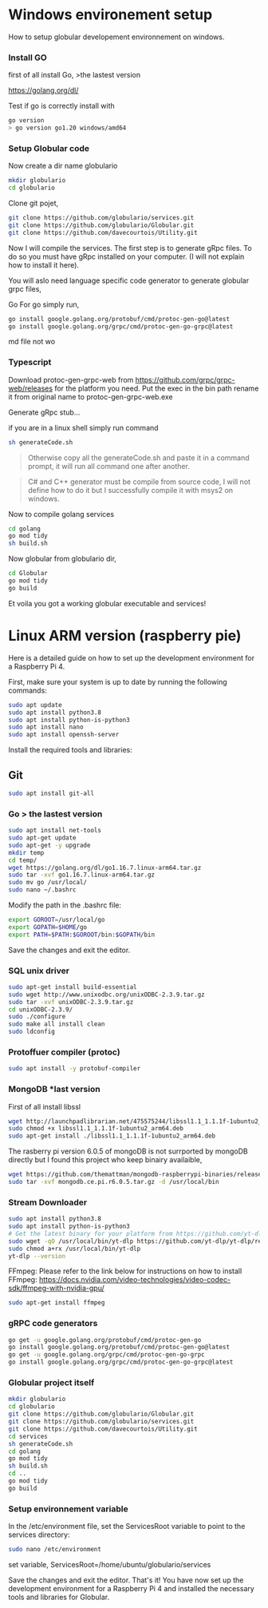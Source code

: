 

# Windows environement setup

How to setup globular developement environnement on windows.

### Install GO
first of all install Go, >the lastest version

https://golang.org/dl/

Test if go is correctly install with 
```bash
go version
> go version go1.20 windows/amd64
```
### Setup Globular code
Now create a dir name globulario
```bash
mkdir globulario
cd globulario
```

Clone git pojet,
```bash
git clone https://github.com/globulario/services.git
git clone https://github.com/globulario/Globular.git
git clone https://github.com/davecourtois/Utility.git
```

Now I will compile the services. The first step is to generate gRpc files.
To do so you must have gRpc installed on your computer. (I will not explain how to install it here).

You will aslo need language specific code generator to generate globular grpc files,

Go
For go simply run,
```bash
go install google.golang.org/protobuf/cmd/protoc-gen-go@latest
go install google.golang.org/grpc/cmd/protoc-gen-go-grpc@latest
```
md file not wo
### Typescript

Download protoc-gen-grpc-web from https://github.com/grpc/grpc-web/releases
for the platform you need. Put the exec in the bin path rename it from original name to protoc-gen-grpc-web.exe

Generate gRpc stub...

if you are in a linux shell simply run command 
```bash
sh generateCode.sh
```

> Otherwise copy all the generateCode.sh and paste it in a command prompt, it will run all command one after another.

> C# and C++ generator must be compile from source code, I will not define how to do it but I successfully compile it with msys2 on windows.

Now to compile golang services 
```bash
cd golang
go mod tidy
sh build.sh
```

Now globular from globulario dir,
```bash
cd Globular
go mod tidy
go build
```

Et voila you got a working globular executable and services!

# Linux ARM version (raspberry pie)

Here is a detailed guide on how to set up the development environment for a Raspberry Pi 4.

First, make sure your system is up to date by running the following commands:

```bash
sudo apt update
sudo apt install python3.8
sudo apt install python-is-python3
sudo apt install nano
sudo apt install openssh-server
```

Install the required tools and libraries:

## Git

```bash
sudo apt install git-all
```

### Go > the lastest version

```bash
sudo apt install net-tools
sudo apt-get update
sudo apt-get -y upgrade
mkdir temp
cd temp/
wget https://golang.org/dl/go1.16.7.linux-arm64.tar.gz
sudo tar -xvf go1.16.7.linux-arm64.tar.gz
sudo mv go /usr/local/
sudo nano ~/.bashrc
```

Modify the path in the .bashrc file:
```bash
export GOROOT=/usr/local/go
export GOPATH=$HOME/go
export PATH=$PATH:$GOROOT/bin:$GOPATH/bin
```
Save the changes and exit the editor.

### SQL unix driver
```bash
sudo apt-get install build-essential
sudo wget http://www.unixodbc.org/unixODBC-2.3.9.tar.gz
sudo tar -xvf unixODBC-2.3.9.tar.gz
cd unixODBC-2.3.9/
sudo ./configure
sudo make all install clean
sudo ldconfig
```

### Protoffuer compiler (protoc)

```bash
sudo apt install -y protobuf-compiler
```

### MongoDB *last version

First of all install libssl

```bash
wget http://launchpadlibrarian.net/475575244/libssl1.1_1.1.1f-1ubuntu2_arm64.deb
sudo chmod +x libssl1.1_1.1.1f-1ubuntu2_arm64.deb 
sudo apt-get install ./libssl1.1_1.1.1f-1ubuntu2_arm64.deb 
```

The rasberry pi version 6.0.5 of mongoDB is not surrported by mongoDB directly but I found
this project who keep binairy availaible,

```bash
wget https://github.com/themattman/mongodb-raspberrypi-binaries/releases/download/r6.0.5-rpi-unofficial/mongodb.ce.pi.r6.0.5.tar.gz 
sudo tar -xvf mongodb.ce.pi.r6.0.5.tar.gz -d /usr/local/bin
```

### Stream Downloader

```bash
sudo apt install python3.8
sudo apt install python-is-python3
# Get the latest binary for your platform from https://github.com/yt-dlp/yt-dlp/releases
sudo wget -qO /usr/local/bin/yt-dlp https://github.com/yt-dlp/yt-dlp/releases/latest/download/yt-dlp
sudo chmod a+rx /usr/local/bin/yt-dlp
yt-dlp --version
```
FFmpeg:
Please refer to the link below for instructions on how to install FFmpeg:
https://docs.nvidia.com/video-technologies/video-codec-sdk/ffmpeg-with-nvidia-gpu/

```bash
sudo apt-get install ffmpeg
```

### gRPC code generators
```bash
go get -u google.golang.org/protobuf/cmd/protoc-gen-go
go install google.golang.org/protobuf/cmd/protoc-gen-go@latest
go get -u google.golang.org/grpc/cmd/protoc-gen-go-grpc
go install google.golang.org/grpc/cmd/protoc-gen-go-grpc@latest
```

### Globular project itself
```bash
mkdir globulario
cd globulario
git clone https://github.com/globulario/Globular.git
git clone https://github.com/globulario/services.git
git clone https://github.com/davecourtois/Utility.git
cd services
sh generateCode.sh
cd golang
go mod tidy
sh build.sh
cd ..
go mod tidy
go build
```

### Setup environnement variable
In the /etc/environment file, set the ServicesRoot variable to point to the services directory:

```bash
sudo nano /etc/environment
```

set variable, ServicesRoot=/home/ubuntu/globulario/services

Save the changes and exit the editor.
That's it! You have now set up the development environment for a Raspberry Pi 4 and installed the necessary tools and libraries for Globular.
